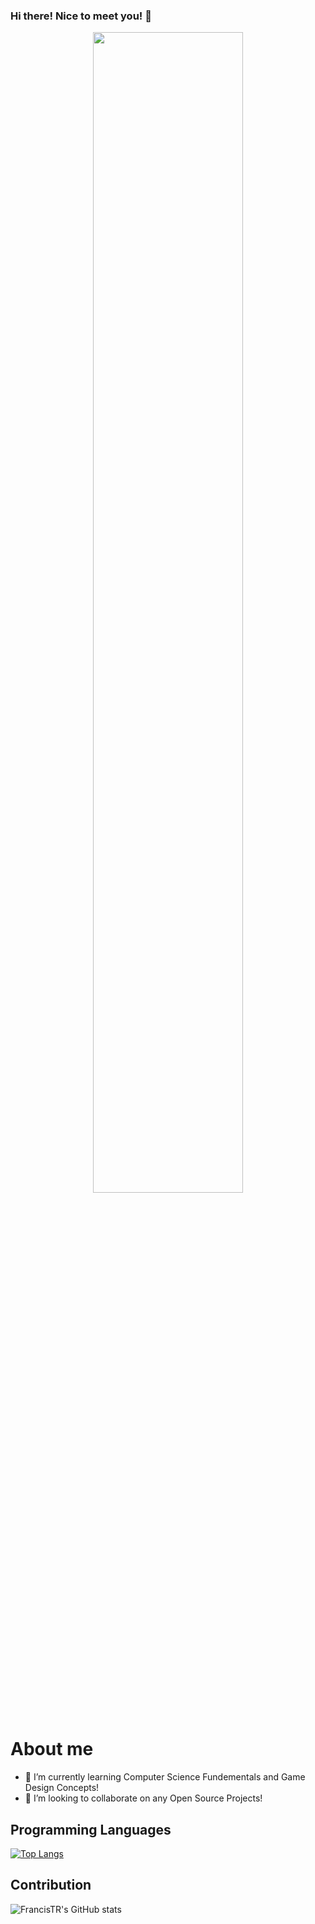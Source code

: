 ### Hi there! Nice to meet you! 👋
<div align="center"><img width="69%" src="https://user-images.githubusercontent.com/123771828/232997229-03aa5999-dbc0-421e-a284-1608d31041bb.gif" /></div>

# About me
- 🌱 I’m currently learning Computer Science Fundementals and Game Design Concepts!
- 👯 I’m looking to collaborate on any Open Source Projects!

## Programming Languages
[![Top Langs](https://github-readme-stats.vercel.app/api/top-langs/?username=FrancisTR&hide_progress=true)](https://github.com/anuraghazra/github-readme-stats)

## Contribution
![FrancisTR's GitHub stats](https://github-readme-stats.vercel.app/api?username=FrancisTR&show_icons=true&theme=merko)
